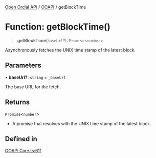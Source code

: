 [Open Ordial API](../../README.md) / [OOAPI](../README.md) / getBlockTime

# Function: getBlockTime()

> **getBlockTime**(`baseUrl`?): `Promise`\<`number`\>

Asynchronously fetches the UNIX time stamp of the latest block.

## Parameters

• **baseUrl?**: `string` = `_baseUrl`

The base URL for the fetch.

## Returns

`Promise`\<`number`\>

- A promise that resolves with the UNIX time stamp of the latest block.

## Defined in

[OOAPI.Core.ts:611](https://github.com/sagaverse-io/SagaverseOrdinalAPI/blob/90d228bc8061a836e19a66b3b1e83f3192c2e482/src/OOAPI.Core.ts#L611)

